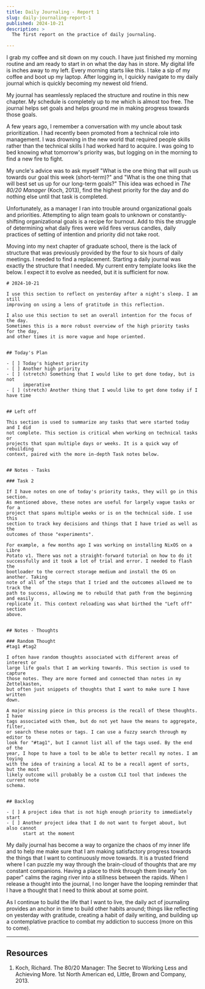 ```yaml
---
title: Daily Journaling - Report 1
slug: daily-journaling-report-1
published: 2024-10-21
description: >
  The first report on the practice of daily journaling.

---
```


I grab my coffee and sit down on my couch. I have just finished my morning routine and am ready to
start in on what the day has in store. My digital life is inches away to my left. Every morning
starts like this. I take a sip of my coffee and boot up my laptop. After logging in, I quickly
navigate to my daily journal which is quickly becoming my newest old friend.

My journal has seamlessly replaced the structure and routine in this new chapter. My schedule is
completely up to me which is almost too free. The journal helps set goals and helps ground me in
making progress towards those goals.

A few years ago, I remember a conversation with my uncle about task prioritization. I had recently
been promoted from a technical role into management. I was drowning in the new world that required
people skills rather than the technical skills I had worked hard to acquire. I was going to bed
knowing what tomorrow's priority was, but logging on in the morning to find a new fire to fight. 

My uncle's advice was to ask myself "What is the one thing that will push us towards our goal this
week (short-term)?" and "What is the one thing that will best set us up for our long-term goals?"
This idea was echoed in _The 80/20 Manager_ (Koch, 2013), find the highest priority for the day and
do nothing else until that task is completed.

Unfortunately, as a manager I ran into trouble around organizational goals and priorities.
Attempting to align team goals to unknown or constantly-shifting organizational goals is a recipe
for burnout. Add to this the struggle of determining what daily fires were wild fires versus
candles, daily practices of setting of intention and priority did not take root.

Moving into my next chapter of graduate school, there is the lack of structure that was previously
provided by the four to six hours of daily meetings. I needed to find a replacement. Starting a
daily journal was exactly the structure that I needed. My current entry template looks like the
below. I expect it to evolve as needed, but it is sufficient for now.

```
# 2024-10-21

I use this section to reflect on yesterday after a night's sleep. I am still
improving on using a lens of gratitude in this reflection.

I also use this section to set an overall intention for the focus of the day.
Sometimes this is a more robust overview of the high priority tasks for the day,
and other times it is more vague and hope oriented.


## Today's Plan

- [ ] Today's highest priority
- [ ] Another high priority
- [ ] (stretch) Something that I would like to get done today, but is not
      imperative
- [ ] (stretch) Another thing that I would like to get done today if I have time


## Left off

This section is used to summarize any tasks that were started today and I did
not complete. This section is critical when working on technical tasks or
projects that span multiple days or weeks. It is a quick way of rebuilding
context, paired with the more in-depth Task notes below.


## Notes - Tasks

### Task 2

If I have notes on one of today's priority tasks, they will go in this section.
As mentioned above, these notes are useful for largely vague tasks or for a
project that spans multiple weeks or is on the technical side. I use this
section to track key decisions and things that I have tried as well as the
outcomes of those "experiments".

For example, a few months ago I was working on installing NixOS on a Libre
Potato v1. There was not a straight-forward tutorial on how to do it
successfully and it took a lot of trial and error. I needed to flash the
bootloader to the correct storage medium and install the OS on another. Taking
note of all of the steps that I tried and the outcomes allowed me to track the
path to success, allowing me to rebuild that path from the beginning and easily
replicate it. This context reloading was what birthed the "Left off" section
above.


## Notes - Thoughts

### Random Thought
#tag1 #tag2

I often have random thoughts associated with different areas of interest or
large life goals that I am working towards. This section is used to capture
those notes. They are more formed and connected than notes in my Zettelkasten,
but often just snippets of thoughts that I want to make sure I have written
down.

A major missing piece in this process is the recall of these thoughts. I have
tags associated with them, but do not yet have the means to aggregate, filter,
or search these notes or tags. I can use a fuzzy search through my editor to
look for "#tag1", but I cannot list all of the tags used. By the end of the
year, I hope to have a tool to be able to better recall my notes. I am toying
with the idea of training a local AI to be a recall agent of sorts, but the most
likely outcome will probably be a custom CLI tool that indexes the current note
schema.


## Backlog

- [ ] A project idea that is not high enough priority to immediately start
- [ ] Another project idea that I do not want to forget about, but also cannot
      start at the moment
```

My daily journal has become a way to organize the chaos of my inner life and to help me make sure
that I am making satisfactory progress towards the things that I want to continuously move towards.
It is a trusted friend where I can puzzle my way through the brain-cloud of thoughts that are my
constant companions. Having a place to think through them linearly "on paper" calms the raging river
into a stillness between the rapids. When I release a thought into the journal, I no longer have the
looping reminder that I have a thought that I need to think about at some point. 

As I continue to build the life that I want to live, the daily act of journaling provides an anchor
in time to build other habits around; things like reflecting on yesterday with gratitude, creating a
habit of daily writing, and building up a contemplative practice to combat my addiction to success
(more on this to come).


---

## Resources

1. Koch, Richard. The 80/20 Manager: The Secret to Working Less and Achieving More. 1st North American ed, Little, Brown and Company, 2013.

